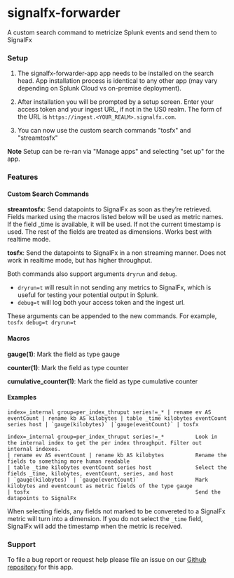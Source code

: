 # signalfx-forwarder

A custom search command to metricize Splunk events and send them to SignalFx

### Setup
1. The signalfx-forwarder-app app needs to be installed on the search head. App
   installation process is identical to any other app (may vary depending on
   Splunk Cloud vs on-premise deployment).

2. After installation you will be prompted by a setup screen. Enter your access
   token and your ingest URL, if not in the US0 realm.  The form of the URL is
   `https://ingest.<YOUR_REALM>.signalfx.com`.

3. You can now use the custom search commands "tosfx" and "streamtosfx"

**Note** Setup can be re-ran via "Manage apps" and selecting "set up" for the app.

### Features

#### Custom Search Commands

**streamtosfx**: Send datapoints to SignalFx as soon as they’re retrieved.
                 Fields marked using the macros listed below will be used as metric names. If
                 the field _time is available, it will be used. If not the current timestamp is used.
                 The rest of the fields are treated as dimensions. Works best with realtime mode.

**tosfx**:       Send the datapoints to SignalFx in a non streaming manner.
                 Does not work in realtime mode, but has higher throughput.

Both commands also support arguments `dryrun` and `debug`.
- `dryrun=t` will result in not sending any metrics to SignalFx, which is useful for
testing your potential output in Splunk.
- `debug=t` will log both your access token and the ingest url.

These arguments can be appended to the new commands. For example, `tosfx debug=t dryrun=t`

#### Macros

**gauge(1)**:   Mark the field as type gauge

**counter(1)**: Mark the field as type counter

**cumulative_counter(1)**: Mark the field as type cumulative counter


#### Examples

```
index=_internal group=per_index_thruput series!=_* | rename ev AS eventCount | rename kb AS kilobytes | table _time kilobytes eventCount series host | `gauge(kilobytes)` |`gauge(eventCount)` | tosfx
```

```
index=_internal group=per_index_thruput series!=_*          Look in the internal index to get the per index throughput. Filter out internal indexes.
| rename ev AS eventCount | rename kb AS kilobytes          Rename the fields to something more human readable
| table _time kilobytes eventCount series host              Select the fields _time, kilobytes, eventCount, series, and host
| `gauge(kilobytes)` | `gauge(eventCount)`                  Mark kilobytes and eventcount as metric fields of the type gauge
| tosfx                                                     Send the datapoints to SignalFx
```

When selecting fields, any fields not marked to be convereted to a SignalFx metric will turn into a dimension.
If you do not select the `_time` field, SignalFx will add the timestamp when the metric is received.

### Support

To file a bug report or request help please file an issue on our [Github
repository](https://github.com/signalfx/splunk-forwarder/) for this app.
